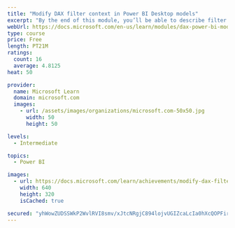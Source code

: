 ```yaml
---
title: "Modify DAX filter context in Power BI Desktop models"
excerpt: "By the end of this module, you’ll be able to describe filter context, which is used to evaluated measure formulas. You’ll then learn why some calculations need to modify filter context, and that it can be achieved by using the CALCULATE function. You’ll learn how to configure the CALCULATE function with filters and filter modifiers."
webUrl: https://docs.microsoft.com/en-us/learn/modules/dax-power-bi-modify-filter/
type: course
price: Free
length: PT21M
ratings:
  count: 16
  average: 4.8125
heat: 50

provider:
  name: Microsoft Learn
  domain: microsoft.com
  images:
    - url: /assets/images/organizations/microsoft.com-50x50.jpg
      width: 50
      height: 50

levels:
  - Intermediate

topics:
  - Power BI

images:
  - url: https://docs.microsoft.com/learn/achievements/modify-dax-filter-context-power-bi-desktop-social.png
    width: 640
    height: 320
    isCached: true

secured: "yhWowZUDSSWkP2WvlRVI8smv/xJtcNRgjC894lojvUGIZcaLcIa0hXcQOPFirDdeMXeUJTIzqNKMKj/D4cM91tbeYMqBRgDoDLk3p/EH1h1P2qAfM2ny3Bu7XtqQdNP0aqY1LBrYv7+7dJ/RfuJuPufwHW/jfyLyA0lq4tvAmSI0s5egM0Gmhl7cBFbAPhxpGjGpVpaEpw4PyPtwypIuNiSi3W4/N4yMR/bfkn54nZQzdkd0fxIK69WFveR3n4Uv2TtIc+lPX1ulSPFz20A5IHgZTRDHuImRClly7f54cu6XuXc9E+hyhrGy7PUZDWyBovUwfDqMftaOEwTvN9sNeSLXu9VZ4klv/fvRpubqsbSNcAugugjEG8NPHW4ZucfnWTEeXFTPk+O0ChjjS/tIYg==;57OSw+nVQ/cbsA1SUWrKbg=="
---
```


